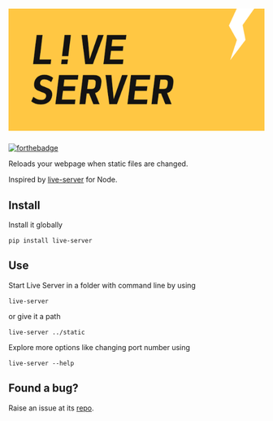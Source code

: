 <h1 align="center">
  <img src="logo.png" alt="Live Server" width="600px" />
</h1>

[![forthebadge](https://forthebadge.com/images/badges/made-with-python.svg)](https://forthebadge.com)

Reloads your webpage when static files are changed.

Inspired by [live-server](https://www.npmjs.com/package/live-server) for Node.

## Install

Install it globally

```
pip install live-server
```

## Use

Start Live Server in a folder with command line by using

```
live-server
```

or give it a path

```
live-server ../static
```

Explore more options like changing port number using

```
live-server --help
```

## Found a bug?

Raise an issue at its [repo](https://www.github.com/ajitid/live-server).
